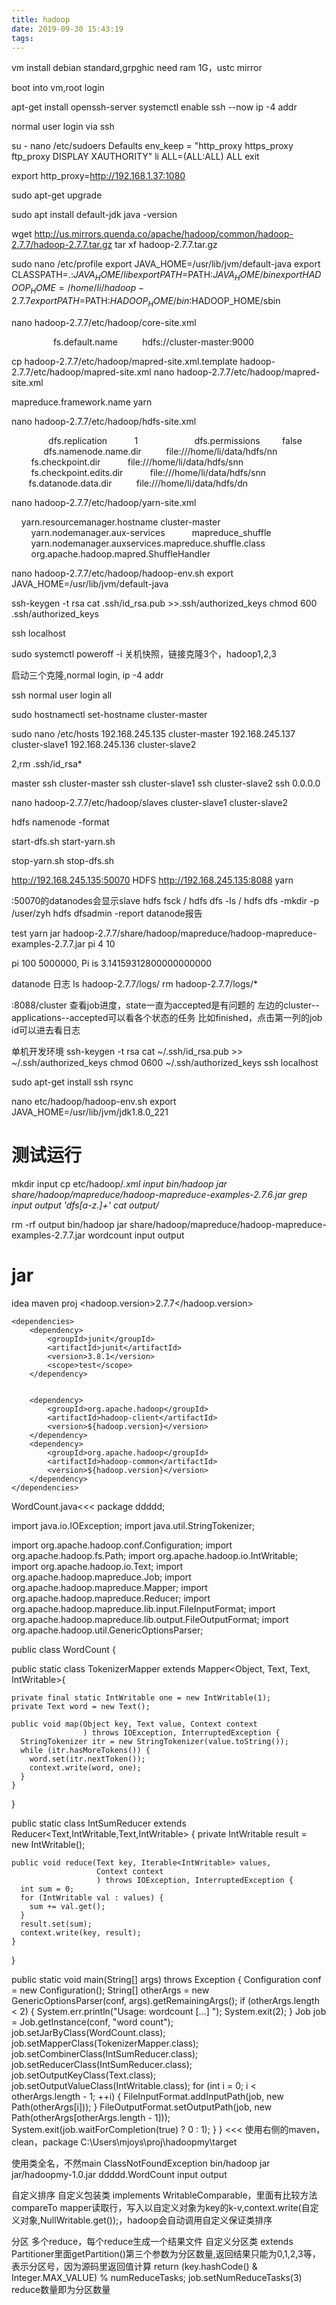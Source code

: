 ```yaml
---
title: hadoop
date: 2019-09-30 15:43:19
tags:
---
```


vm install debian standard,grpghic need ram 1G，ustc mirror

boot into vm,root login

apt-get install openssh-server
systemctl enable ssh --now
ip -4 addr

normal user login via ssh

su -
nano /etc/sudoers
Defaults        env_keep = "http_proxy https_proxy ftp_proxy DISPLAY XAUTHORITY"
li      ALL=(ALL:ALL) ALL
exit

export http_proxy=http://192.168.1.37:1080

sudo apt-get upgrade

sudo apt install default-jdk
java -version

wget http://us.mirrors.quenda.co/apache/hadoop/common/hadoop-2.7.7/hadoop-2.7.7.tar.gz
tar xf hadoop-2.7.7.tar.gz

sudo nano /etc/profile
export JAVA_HOME=/usr/lib/jvm/default-java
export CLASSPATH=.:$JAVA_HOME/lib
export PATH=$PATH:$JAVA_HOME/bin
export HADOOP_HOME=/home/li/hadoop-2.7.7
export PATH=$PATH:$HADOOP_HOME/bin:$HADOOP_HOME/sbin


nano hadoop-2.7.7/etc/hadoop/core-site.xml
<?xml version="1.0" encoding="UTF-8"?>
<?xml-stylesheet type="text/xsl" href="configuration.xsl"?>
<configuration>  
    <property>  
       <name>fs.default.name</name>  
       <value>hdfs://cluster-master:9000</value>  
   </property>
</configuration>

cp hadoop-2.7.7/etc/hadoop/mapred-site.xml.template hadoop-2.7.7/etc/hadoop/mapred-site.xml
nano hadoop-2.7.7/etc/hadoop/mapred-site.xml
<?xml version="1.0"?>
<?xml-stylesheet type="text/xsl" href="configuration.xsl"?>
<configuration>  
    <property>  
       <name>mapreduce.framework.name</name>  
       <value>yarn</value>  
   </property>
</configuration>

nano hadoop-2.7.7/etc/hadoop/hdfs-site.xml
<?xml version="1.0"?>
<?xml-stylesheet type="text/xsl" href="configuration.xsl"?>
<configuration>
    <property>  
        <name>dfs.replication</name>  
        <value>1</value>  
    </property>  
    <property>   
     <name>dfs.permissions</name>   
     <value>false</value>   
  </property>  
   <property>  
       <name>dfs.namenode.name.dir</name>  
       <value>file:///home/li/data/hdfs/nn</value>  
   </property>  
   <property>  
        <name>fs.checkpoint.dir</name>  
        <value>file:///home/li/data/hdfs/snn</value>  
    </property>  
    <property>  
        <name>fs.checkpoint.edits.dir</name>  
        <value>file:///home/li/data/hdfs/snn</value>  
    </property>  
       <property>  
       <name>fs.datanode.data.dir</name>  
       <value>file:///home/li/data/hdfs/dn</value>  
   </property>
</configuration>

nano hadoop-2.7.7/etc/hadoop/yarn-site.xml
<?xml version="1.0"?>
<configuration>
    <property>
        <name>yarn.resourcemanager.hostname</name>
    <value>cluster-master</value>
    </property>
    <property>  
        <name>yarn.nodemanager.aux-services</name>  
        <value>mapreduce_shuffle</value>  
   </property>  
   <property>  
        <name>yarn.nodemanager.auxservices.mapreduce.shuffle.class</name>    
        <value>org.apache.hadoop.mapred.ShuffleHandler</value>  
   </property>
</configuration>

nano hadoop-2.7.7/etc/hadoop/hadoop-env.sh
export JAVA_HOME=/usr/lib/jvm/default-java

ssh-keygen -t rsa
cat .ssh/id_rsa.pub >>.ssh/authorized_keys
chmod 600 .ssh/authorized_keys

ssh localhost

sudo systemctl poweroff -i 关机快照，链接克隆3个，hadoop1,2,3

启动三个克隆,normal login, ip -4 addr

ssh normal user login all

sudo hostnamectl set-hostname cluster-master

sudo nano /etc/hosts
192.168.245.135 cluster-master
192.168.245.137 cluster-slave1
192.168.245.136 cluster-slave2

2,rm .ssh/id_rsa*

master
ssh cluster-master
ssh cluster-slave1
ssh cluster-slave2
ssh 0.0.0.0

nano hadoop-2.7.7/etc/hadoop/slaves
cluster-slave1
cluster-slave2

hdfs namenode -format

start-dfs.sh
start-yarn.sh

stop-yarn.sh
stop-dfs.sh

http://192.168.245.135:50070  HDFS
http://192.168.245.135:8088   yarn

:50070的datanodes会显示slave
hdfs fsck /
hdfs dfs -ls /
hdfs dfs -mkdir -p /user/zyh
hdfs dfsadmin -report  datanode报告

test
yarn jar hadoop-2.7.7/share/hadoop/mapreduce/hadoop-mapreduce-examples-2.7.7.jar pi 4 10

pi 100 5000000, Pi is 3.14159312800000000000


datanode 日志
ls hadoop-2.7.7/logs/
rm hadoop-2.7.7/logs/*

:8088/cluster 查看job进度，state一直为accepted是有问题的
左边的cluster--applications--accepted可以看各个状态的任务
比如finished，点击第一列的job id可以进去看日志



单机开发环境
ssh-keygen -t rsa
cat ~/.ssh/id_rsa.pub >> ~/.ssh/authorized_keys
chmod 0600 ~/.ssh/authorized_keys
ssh localhost

sudo apt-get install ssh rsync

nano etc/hadoop/hadoop-env.sh
export JAVA_HOME=/usr/lib/jvm/jdk1.8.0_221

# 测试运行
mkdir input
cp etc/hadoop/*.xml input
bin/hadoop jar share/hadoop/mapreduce/hadoop-mapreduce-examples-2.7.6.jar grep input output 'dfs[a-z.]+'
cat output/*

rm -rf output
bin/hadoop jar share/hadoop/mapreduce/hadoop-mapreduce-examples-2.7.7.jar wordcount input output


# jar
idea maven proj
<properties>
        <hadoop.version>2.7.7</hadoop.version>
    </properties>

    <dependencies>
        <dependency>
            <groupId>junit</groupId>
            <artifactId>junit</artifactId>
            <version>3.8.1</version>
            <scope>test</scope>
        </dependency>


        <dependency>
            <groupId>org.apache.hadoop</groupId>
            <artifactId>hadoop-client</artifactId>
            <version>${hadoop.version}</version>
        </dependency>
        <dependency>
            <groupId>org.apache.hadoop</groupId>
            <artifactId>hadoop-common</artifactId>
            <version>${hadoop.version}</version>
        </dependency>
    </dependencies>

WordCount.java<<<
package ddddd;

import java.io.IOException;
import java.util.StringTokenizer;

import org.apache.hadoop.conf.Configuration;
import org.apache.hadoop.fs.Path;
import org.apache.hadoop.io.IntWritable;
import org.apache.hadoop.io.Text;
import org.apache.hadoop.mapreduce.Job;
import org.apache.hadoop.mapreduce.Mapper;
import org.apache.hadoop.mapreduce.Reducer;
import org.apache.hadoop.mapreduce.lib.input.FileInputFormat;
import org.apache.hadoop.mapreduce.lib.output.FileOutputFormat;
import org.apache.hadoop.util.GenericOptionsParser;

public class WordCount {

  public static class TokenizerMapper 
       extends Mapper<Object, Text, Text, IntWritable>{
    
    private final static IntWritable one = new IntWritable(1);
    private Text word = new Text();
      
    public void map(Object key, Text value, Context context
                    ) throws IOException, InterruptedException {
      StringTokenizer itr = new StringTokenizer(value.toString());
      while (itr.hasMoreTokens()) {
        word.set(itr.nextToken());
        context.write(word, one);
      }
    }
  }
  
  public static class IntSumReducer 
       extends Reducer<Text,IntWritable,Text,IntWritable> {
    private IntWritable result = new IntWritable();

    public void reduce(Text key, Iterable<IntWritable> values, 
                       Context context
                       ) throws IOException, InterruptedException {
      int sum = 0;
      for (IntWritable val : values) {
        sum += val.get();
      }
      result.set(sum);
      context.write(key, result);
    }
  }

  public static void main(String[] args) throws Exception {
    Configuration conf = new Configuration();
    String[] otherArgs = new GenericOptionsParser(conf, args).getRemainingArgs();
    if (otherArgs.length < 2) {
      System.err.println("Usage: wordcount <in> [<in>...] <out>");
      System.exit(2);
    }
    Job job = Job.getInstance(conf, "word count");
    job.setJarByClass(WordCount.class);
    job.setMapperClass(TokenizerMapper.class);
    job.setCombinerClass(IntSumReducer.class);
    job.setReducerClass(IntSumReducer.class);
    job.setOutputKeyClass(Text.class);
    job.setOutputValueClass(IntWritable.class);
    for (int i = 0; i < otherArgs.length - 1; ++i) {
      FileInputFormat.addInputPath(job, new Path(otherArgs[i]));
    }
    FileOutputFormat.setOutputPath(job,
      new Path(otherArgs[otherArgs.length - 1]));
    System.exit(job.waitForCompletion(true) ? 0 : 1);
  }
}
<<<
使用右侧的maven，clean，package
C:\Users\mjoys\proj\hadoopmy\target

使用类全名，不然main ClassNotFoundException
bin/hadoop jar jar/hadoopmy-1.0.jar ddddd.WordCount input output

自定义排序
自定义包装类 implements WritableComparable，里面有比较方法compareTo
mapper读取行，写入以自定义对象为key的k-v,context.write(自定义对象,NullWritable.get());，hadoop会自动调用自定义保证类排序

分区
多个reduce，每个reduce生成一个结果文件
自定义分区类 extends Partitioner里面getPartition()第三个参数为分区数量,返回结果只能为0,1,2,3等，表示分区号，因为源码里返回值计算 return (key.hashCode() & Integer.MAX_VALUE) % numReduceTasks;
job.setNumReduceTasks(3) reduce数量即为分区数量

